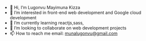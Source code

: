 - 👋 Hi, I’m Lugonvu Mayimuna Kizza  
- 👀 I’m interested in front-end web development and Google cloud development 
- 🌱 I’m currently learning reactjs,sass,
- 💞️ I’m looking to collaborate on web development projects
- 📫 How to reach me  email: munalugonvu@gmail.com

<!---
MunaLugonvu/MunaLugonvu is a ✨ special ✨ repository because its `README.md` (this file) appears on your GitHub profile.
You can click the Preview link to take a look at your changes.
--->
